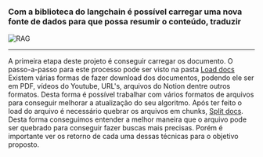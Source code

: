 ### Com a biblioteca do langchain é possível carregar uma nova fonte de dados para que possa resumir o conteúdo, traduzir



![RAG](https://miro.medium.com/v2/resize:fit:1400/0*tJ3Oi3pJRr-2wL3O.jpeg)


***


A primeira etapa deste projeto é conseguir carregar os documento. O passo-a-passo para este processo pode ser visto
na pasta [Load docs](./Load-docs)
Existem várias formas de fazer download dos documentos, podendo ele ser em PDF, vídeos do Youtube, URL's, arquivos do
Notion dentre outros formatos. Desta forma é possível trabalhar com vários formatos de arquivos para conseguir 
melhorar a atualização do seu algoritmo.
Após ter feito o load do arquivo é necessário quebrar os arquivos em chunks, [Split docs](./Document-splitting).
Desta forma conseguimos entender a melhor maneira que o arquivo pode ser quebrado para conseguir fazer buscas
mais precisas. Porém é importante ver os retorno de cada uma dessas técnicas para o objetivo proposto.
